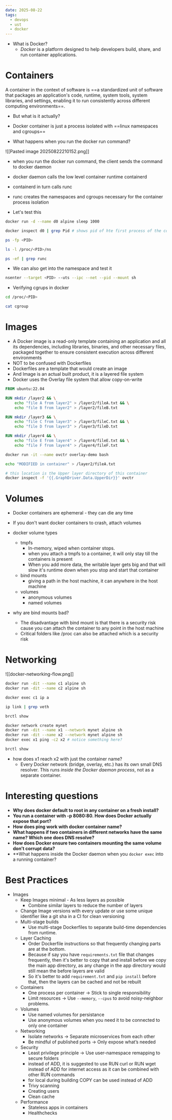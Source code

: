 ```yaml
---
date: 2025-08-22
tags:
  - devops
  - ust
  - docker
---
```


- What is Docker? 
	- _Docker_ is a platform designed to help developers build, share, and run container applications.

# Containers 

A container in the context of software is ==a standardized unit of software that packages an application's code, runtime, system tools, system libraries, and settings, enabling it to run consistently across different computing environments==.

- But what is it actually? 
- Docker container is just a process isolated with ==linux namespaces and cgroups== 

- What happens when you run the docker run command?

![[Pasted image 20250822210152.png]]

- when you run the docker run command, the client sends the command to docker daemon 
- docker daemon calls the low level container runtime containerd 
- containerd in turn calls runc 
- runc creates the namespaces and cgroups necessary for the container process isolation 

- Let's test this 

```bash
docker run -d --name d0 alpine sleep 1000

docker inspect d0 | grep Pid # shows pid of hte first process of the container 

ps -fp <PID>

ls -l /proc/<PID>/ns 

ps -ef | grep runc
```

- We can also get into the namespace and test it 

```bash
nsenter --target <PID> --uts --ipc --net --pid --mount sh
```

- Verifying cgrups in docker 

```bash
cd /proc/<PID>

cat cgroup
```

# Images 

- A Docker image is a read-only template containing an application and all its dependencies, including libraries, binaries, and other necessary files, packaged together to ensure consistent execution across different environments
- NOT to be confused with Dockerfiles 
- Dockerfiles are a template that would create an image 
- And Image is an actual built product, it is a layered file system 
- Docker uses the Overlay file system that allow copy-on-write 

```Dockerfile
FROM ubuntu:22.04

RUN mkdir /layer2 && \
    echo "file A from layer2" > /layer2/fileA.txt && \
    echo "file B from layer2" > /layer2/fileB.txt

RUN mkdir /layer3 && \
    echo "file C from layer3" > /layer3/fileC.txt && \
    echo "file D from layer3" > /layer3/fileD.txt

RUN mkdir /layer4 && \
    echo "file E from layer4" > /layer4/fileE.txt && \
    echo "file F from layer4" > /layer4/fileF.txt
```

```bash
docker run -it --name ovctr overlay-demo bash
```

```bash
echo "MODIFIED in container" > /layer2/fileA.txt

# this location is the Upper layer directory of this container
docker inspect -f '{{.GraphDriver.Data.UpperDir}}' ovctr
```

# Volumes 

- Docker containers are ephemeral - they can die any time 
- If you don't want docker containers to crash, attach volumes
- docker volume types 
	- tmpfs
		- In-memory, wiped when container stops.
		- when you attach a tmpfs to a container, it will only stay till the containers is present 
		- When you add more data, the writable layer gets big and that will slow it's runtime down when you stop and start that container 
	- bind mounts 
	    - giving a path in the host machine, it can anywhere in the host machine
	- volumes
		- anonymous volumes 
		- named volumes 

- why are bind mounts bad?
	- The disadvantage with bind mount is that there is a security risk cause you can attach the container to any point in the host machine
	- Critical folders like /proc can also be attached which is a security risk 

# Networking


![[docker-networking-flow.png]]


```bash
docker run -dit --name c1 alpine sh
docker run -dit --name c2 alpine sh
```

```bash
docker exec c1 ip a
```

```bash
ip link | grep veth
```

```bash
brctl show
```

```bash
docker network create mynet
docker run -dit --name x1 --network mynet alpine sh
docker run -dit --name x2 --network mynet alpine sh
docker exec x1 ping -c2 x2 # notice something here?
```

```bash
brctl show
```

- how does x1 reach x2 with just the container name?
	- Every Docker network (bridge, overlay, etc.) has its own small DNS resolver. This runs _inside the Docker daemon process_, not as a separate container.
# Interesting questions

- **Why does docker default to root in any container on a fresh install?**
- **You run a container with -p 8080:80. How does Docker actually expose that port?**
- **How does ping work with docker container name?**
- **What happens if two containers in different networks have the same name? Which one does DNS resolve?**
- **How does Docker ensure two containers mounting the same volume don’t corrupt data?**
- **What happens inside the Docker daemon when you `docker exec` into a running container?

# Best Practices 

- Images 
	- Keep Images minimal - As less layers as possible 
		- Combine similar layers to reduce the number of layers 
	- Change Image versions with every update or use some unique identifier like a git sha in a CI for clean versioning 
	- Multi-stage builds
		- Use multi-stage Dockerfiles to separate build-time dependencies from runtime.
	- Layer Caching
		- Order Dockerfile instructions so that frequently changing parts are at the bottom.
		- Because if say you have `requirements.txt` file that changes frequently, then it's better to copy that and install before we copy the main app directory, as any change in the app directory would still mean the before layers are valid 
		- So it's better to add `requirement.txt` and `pip install` before that, then the layers can be cached and not be rebuilt
	- Containers 
		- One process per container → Stick to single responsibility
		- Limit resources → Use `--memory`, `--cpus` to avoid noisy-neighbor problems.
	- Volumes 
		- Use named volumes for persistance 
		- Use anonymous volumes when you need it to be connected to only one container 
	- Networking 
		- Isolate networks → Separate microservices from each other 
		- Be mindful of published ports → Only expose what’s needed
	- Security 
		- Least privilege principle -> Use user-namespace remapping to secure folders
		- instead of ADD, it is suggested to use RUN curl or RUN wget instead of ADD for internet access as it can be combined with other RUN commands 
		- for local during building COPY can be used instead of ADD
		- Trivy scanning
		- Creating users
		- Clean cache 
	- Performance 
		- Stateless apps in containers 
		- Healthchecks


 
